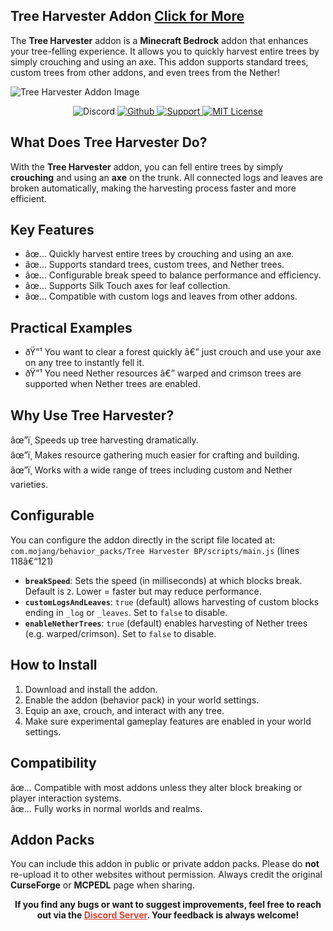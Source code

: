 
## **Tree Harvester Addon [Click for More](https://www.curseforge.com/members/cesardev/projects)**

The **Tree Harvester** addon is a **Minecraft Bedrock** addon that enhances your tree-felling experience. It allows you to quickly harvest entire trees by simply crouching and using an axe. This addon supports standard trees, custom trees from other addons, and even trees from the Nether!

![Tree Harvester Addon Image](https://i.imgur.com/VicG5Zu.png)

<p align="center">
  <img src="https://img.shields.io/discord/1261813234403377153?style=for-the-badge&logo=discord&logoColor=white&labelColor=3182CE&color=66b3ff" alt="Discord">
  <a href="https://github.com/ByCesarDev/stackrefill" rel="nofollow">
    <img src="https://img.shields.io/static/v1?label=&message=Github&color=66b3ff&labelColor=3182CE&style=for-the-badge&logo=github&logoColor=white" alt="Github">
  </a>
  <a href="https://ko-fi.com/bycesarkun" rel="nofollow">
    <img src="https://img.shields.io/static/v1?label=&message=Support&color=66b3ff&labelColor=3182CE&style=for-the-badge&logo=kofi&logoColor=white" alt="Support">
  </a>
  <a href="https://github.com/ByCesarDev/stackrefill?tab=MIT-1-ov-file" rel="nofollow">
    <img src="https://img.shields.io/static/v1?label=MIT&message=License&color=66b3ff&labelColor=3182CE&style=for-the-badge" alt="MIT License">
  </a>
</p>

## **What Does Tree Harvester Do?**

With the **Tree Harvester** addon, you can fell entire trees by simply **crouching** and using an **axe** on the trunk. All connected logs and leaves are broken automatically, making the harvesting process faster and more efficient.

## **Key Features**

- âœ… Quickly harvest entire trees by crouching and using an axe.  
- âœ… Supports standard trees, custom trees, and Nether trees.  
- âœ… Configurable break speed to balance performance and efficiency.  
- âœ… Supports Silk Touch axes for leaf collection.  
- âœ… Compatible with custom logs and leaves from other addons.

## **Practical Examples**

- ðŸ”¹ You want to clear a forest quickly â€” just crouch and use your axe on any tree to instantly fell it.  
- ðŸ”¹ You need Nether resources â€” warped and crimson trees are supported when Nether trees are enabled.

## **Why Use Tree Harvester?**

âœ”ï¸ Speeds up tree harvesting dramatically.  
âœ”ï¸ Makes resource gathering much easier for crafting and building.  
âœ”ï¸ Works with a wide range of trees including custom and Nether varieties.

## **Configurable**

You can configure the addon directly in the script file located at:  
`com.mojang/behavior_packs/Tree Harvester BP/scripts/main.js` (lines 118â€“121)

- **`breakSpeed`**: Sets the speed (in milliseconds) at which blocks break. Default is `2`. Lower = faster but may reduce performance.  
- **`customLogsAndLeaves`**: `true` (default) allows harvesting of custom blocks ending in `_log` or `_leaves`. Set to `false` to disable.  
- **`enableNetherTrees`**: `true` (default) enables harvesting of Nether trees (e.g. warped/crimson). Set to `false` to disable.

## **How to Install**

1. Download and install the addon.  
2. Enable the addon (behavior pack) in your world settings.  
3. Equip an axe, crouch, and interact with any tree.  
4. Make sure experimental gameplay features are enabled in your world settings.

## **Compatibility**

âœ… Compatible with most addons unless they alter block breaking or player interaction systems.  
âœ… Fully works in normal worlds and realms.

## **Addon Packs**

You can include this addon in public or private addon packs. Please do **not** re-upload it to other websites without permission. Always credit the original **CurseForge** or **MCPEDL** page when sharing.

<p align="center"><strong>If you find any bugs or want to suggest improvements, feel free to reach out via the <a href="https://discord.com/invite/z5wshN7Xgm" target="_blank" rel="nofollow noopener" style="color: #e03e2d;">Discord Server</a>. Your feedback is always welcome!</strong></p>
